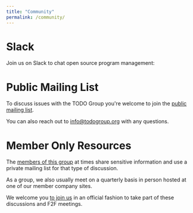 ```yaml
---
title: "Community"
permalink: /community/
---
```


# Slack

Join us on Slack to chat open source program management:

<script async defer src="https://slack.todogroup.org/slackin.js?large"></script>

# Public Mailing List

To discuss issues with the TODO Group you're welcome to join the [public mailing list](https://groups.google.com/forum/#!forum/todogroup).

You can also reach out to [info@todogroup.org](mailto:info@todogroup.org) with any questions.

# Member Only Resources

The [members of this group](/members) at times share sensitive information and use a private mailing list for that type of discussion. 

As a group, we also usually meet on a quarterly basis in person hosted at one of our member company sites.

We welcome you [to join us](/join) in an official fashion to take part of these discussions and F2F meetings.
